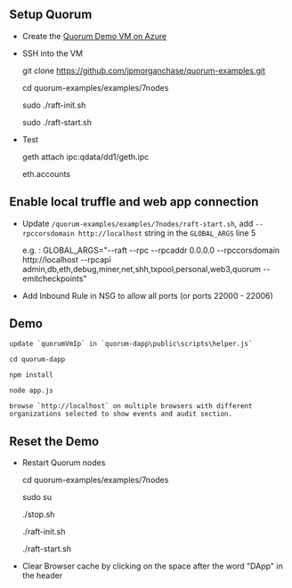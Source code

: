 ## Setup Quorum

- Create the [Quorum Demo VM on Azure](https://azuremarketplace.microsoft.com/en-us/marketplace/apps/enterprise-ethereum-alliance.quorum-demo)

- SSH into the VM

    git clone https://github.com/jpmorganchase/quorum-examples.git

    cd quorum-examples/examples/7nodes

    sudo ./raft-init.sh

    sudo ./raft-start.sh

- Test

    geth attach ipc:qdata/dd1/geth.ipc

    eth.accounts

## Enable local truffle and web app connection

- Update `/quorum-examples/examples/7nodes/raft-start.sh`, add `--rpccorsdomain http://localhost` string in the `GLOBAL_ARGS` line 5

    e.g. : GLOBAL_ARGS="--raft --rpc --rpcaddr 0.0.0.0 --rpccorsdomain http://localhost --rpcapi admin,db,eth,debug,miner,net,shh,txpool,personal,web3,quorum --emitcheckpoints"

- Add Inbound Rule in NSG to allow all ports (or ports 22000 - 22006)

## Demo

    update `quorumVmIp` in `quorum-dapp\public\scripts\helper.js`

    cd quorum-dapp

    npm install 
    
    node app.js

    browse `http://localhost` on multiple browsers with different organizations selected to show events and audit section.

## Reset the Demo

- Restart Quorum nodes

    cd quorum-examples/examples/7nodes

    sudo su

    ./stop.sh

    ./raft-init.sh

    ./raft-start.sh

- Clear Browser cache by clicking on the <Blank> space after the word "DApp" in the header





 







